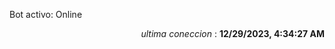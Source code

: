 <p>Bot activo: Online</p>
<p align="right"><i>ultima coneccion</i> : <b>12/29/2023, 4:34:27 AM</b></p>
